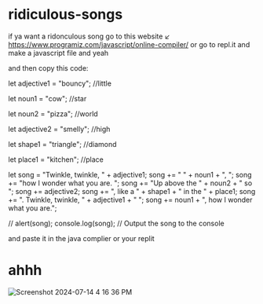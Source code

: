 # ridiculous-songs

if ya want a ridonculous song go to this website ↙
https://www.programiz.com/javascript/online-compiler/
or go to repl.it and make a javascript file and yeah

and then copy this code:

let adjective1 = "bouncy"; //little

let noun1 = "cow";          //star

let noun2 = "pizza";        //world

let adjective2 = "smelly";  //high

let shape1 = "triangle";    //diamond

let place1 = "kitchen";     //place

let song = "Twinkle, twinkle, " + adjective1;
song += " " + noun1 + ", ";
song += "how I wonder what you are. ";
song += "Up above the " + noun2 + " so ";
song += adjective2;
song += ", like a " + shape1 + " in the " + place1;
song += ". Twinkle, twinkle, " + adjective1 + " ";
song += noun1 + ", how I wonder what you are.";


// alert(song);
console.log(song); // Output the song to the console

and paste it in the java complier or your replit

# ahhh
![Screenshot 2024-07-14 4 16 36 PM](https://github.com/user-attachments/assets/120c55ef-c16e-4e42-8203-46459947428f)
